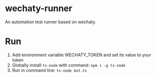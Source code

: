# wechaty-runner
An automation test runner based on wechaty.

# Run
1. Add environment variable WECHATY_TOKEN and set its value to your token
2. Globally install `ts-node` with command: `npm i -g ts-node`
3. Run in command line: `ts-node bot.ts`
